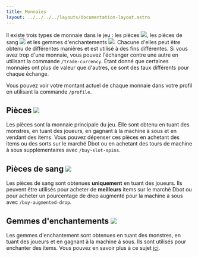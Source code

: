```yaml
---
title: Monnaies
layout: ../../../../layouts/documentation-layout.astro
---
```


Il existe trois types de monnaie dans le jeu : les pièces <img src='https://d2lqwktucnc67y.cloudfront.net/icons/Coins.png'>,
les pièces de sang <img src='https://d2lqwktucnc67y.cloudfront.net/icons/BloodCoins.png'>
et les gemmes d'enchantements <img src='https://d2lqwktucnc67y.cloudfront.net/icons/EnchantGems.png'>.
Chacune d'elles peut être obtenu de différentes manières et est utilisé à des fins différentes. Si vous avez trop d'une monnaie, vous pouvez l'échanger contre une autre en utilisant la commande `/trade-currency`. Étant donné que certaines monnaies ont plus de valeur que d'autres, ce sont des taux différents pour chaque échange.

Vous pouvez voir votre montant actuel de chaque monnaie dans votre profil en utilisant la commande `/profile`.

## Pièces <img src='https://d2lqwktucnc67y.cloudfront.net/icons/Coins.png'>

Les pièces sont la monnaie principale du jeu. Elle sont obtenu en tuant des monstres, en tuant des joueurs, en gagnant à la machine à sous et en vendant des items. Vous pouvez dépenser ces pièces en achetant des items ou des sorts sur le marché Dbot ou en achetant des tours de machine à sous supplémentaires avec `/buy-slot-spins`.

## Pièces de sang <img src='https://d2lqwktucnc67y.cloudfront.net/icons/BloodCoins.png'>

Les pièces de sang sont obtenues **uniquement** en tuant des joueurs. Ils peuvent être utilisés pour acheter de **meilleurs** items sur le marché Dbot ou pour acheter un pourcentage de drop augmenté pour la machine à sous avec `/buy-augmented-drop`.

## Gemmes d'enchantements <img src='https://d2lqwktucnc67y.cloudfront.net/icons/EnchantGems.png'>

Les gemmes d'enchantement sont obtenues en tuant des monstres, en tuant des joueurs et en gagnant à la machine à sous. Ils sont utilisés pour enchanter des items. Vous pouvez en savoir plus à ce sujet [ici](/fr/documentation/features/enchantments).
